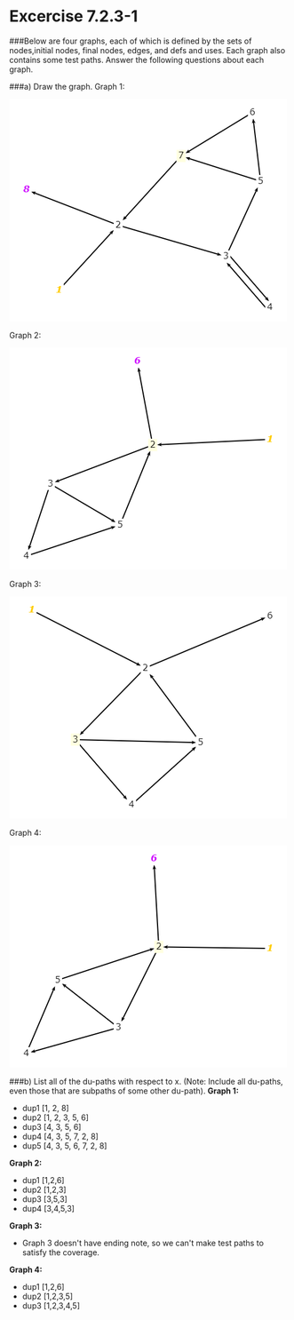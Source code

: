 # Excercise 7.2.3-1
###Below are four graphs, each of which is defined by the sets of nodes,initial nodes, final nodes, edges, and defs and uses. Each graph also contains some test paths. Answer the following questions about each graph.

###a) Draw the graph.
Graph 1:

![alt text](graph1.png)

Graph 2:

![alt text](graph2.png)

Graph 3:

![alt text](graph3.png)

Graph 4:

![alt text](graph4.png)

###b) List all of the du-paths with respect to x. (Note: Include all du-paths, even those that are subpaths of some other du-path).
**Graph 1:**
- dup1 [1, 2, 8]
- dup2 [1, 2, 3, 5, 6]
- dup3 [4, 3, 5, 6]
- dup4 [4, 3, 5, 7, 2, 8]
- dup5 [4, 3, 5, 6, 7, 2, 8]

**Graph 2:**
- dup1 [1,2,6]
- dup2 [1,2,3]
- dup3 [3,5,3]
- dup4 [3,4,5,3]

**Graph 3:**
- Graph 3 doesn't have ending note, so we can't make test paths to satisfy the coverage.

**Graph 4:**
- dup1 [1,2,6]
- dup2 [1,2,3,5]
- dup3 [1,2,3,4,5]


